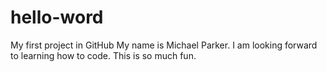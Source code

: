 # hello-word
My first project in GitHub
My name is Michael Parker. I am looking forward to learning how to code.
This is so much fun.
